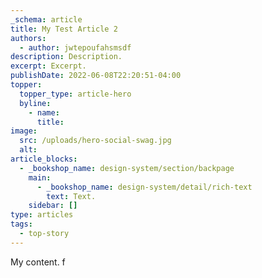 ```yaml
---
_schema: article
title: My Test Article 2
authors:
  - author: jwtepoufahsmsdf
description: Description.
excerpt: Excerpt.
publishDate: 2022-06-08T22:20:51-04:00
topper:
  topper_type: article-hero
  byline:
    - name:
      title:
image:
  src: /uploads/hero-social-swag.jpg
  alt: 
article_blocks:
  - _bookshop_name: design-system/section/backpage
    main:
      - _bookshop_name: design-system/detail/rich-text
        text: Text.
    sidebar: []
type: articles
tags:
  - top-story
---
```


My content. f
